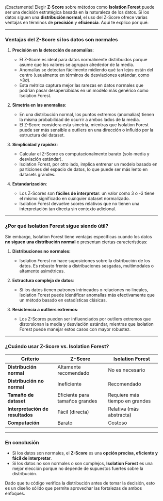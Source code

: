 ¡Exactamente! Elegir **Z-Score** sobre métodos como **Isolation Forest** puede ser una decisión estratégica basada en la naturaleza de los datos. Si los datos siguen una **distribución normal**, el uso del Z-Score ofrece varias ventajas en términos de **precisión** y **eficiencia**. Aquí te explico por qué:

---

### **Ventajas del Z-Score si los datos son normales**

1. **Precisión en la detección de anomalías**:
    
    - El Z-Score es ideal para datos normalmente distribuidos porque asume que los valores se agrupan alrededor de la media.
    - Anomalías se detectan fácilmente midiendo qué tan lejos están del centro (usualmente en términos de desviaciones estándar, como >3σ).
    - Esta métrica captura mejor las rarezas en datos normales que podrían pasar desapercibidas en un modelo más genérico como Isolation Forest.
2. **Simetría en las anomalías**:
    
    - En una distribución normal, los puntos extremos (anomalías) tienen la misma probabilidad de ocurrir a ambos lados de la media.
    - El Z-Score considera esta simetría, mientras que Isolation Forest puede ser más sensible a outliers en una dirección o influido por la estructura del dataset.
3. **Simplicidad y rapidez**:
    
    - Calcular el Z-Score es computacionalmente barato (solo media y desviación estándar).
    - Isolation Forest, por otro lado, implica entrenar un modelo basado en particiones del espacio de datos, lo que puede ser más lento en datasets grandes.
4. **Estandarización**:
    
    - Los Z-Scores son **fáciles de interpretar**: un valor como 3 o -3 tiene el mismo significado en cualquier dataset normalizado.
    - Isolation Forest devuelve scores relativos que no tienen una interpretación tan directa sin contexto adicional.

---

### **¿Por qué Isolation Forest sigue siendo útil?**

Sin embargo, Isolation Forest tiene ventajas específicas cuando los datos **no siguen una distribución normal** o presentan ciertas características:

1. **Distribuciones no normales**:
    
    - Isolation Forest no hace suposiciones sobre la distribución de los datos. Es robusto frente a distribuciones sesgadas, multimodales o altamente asimétricas.
2. **Estructura compleja de datos**:
    
    - Si los datos tienen patrones intrincados o relaciones no lineales, Isolation Forest puede identificar anomalías más efectivamente que un método basado en estadísticas clásicas.
3. **Resistencia a outliers extremos**:
    
    - Los Z-Scores pueden ser influenciados por outliers extremos que distorsionan la media y desviación estándar, mientras que Isolation Forest puede manejar estos casos con mayor robustez.

---

### **¿Cuándo usar Z-Score vs. Isolation Forest?**

|**Criterio**|**Z-Score**|**Isolation Forest**|
|---|---|---|
|**Distribución normal**|Altamente recomendado|No es necesario|
|**Distribución no normal**|Ineficiente|Recomendado|
|**Tamaño de dataset**|Eficiente para tamaños grandes|Requiere más tiempo en grandes|
|**Interpretación de resultados**|Fácil (directa)|Relativa (más abstracta)|
|**Computación**|Barato|Costoso|

---

### **En conclusión**

- Si los datos son normales, el **Z-Score** es una **opción precisa, eficiente y fácil de interpretar**.
- Si los datos no son normales o son complejos, **Isolation Forest** es una mejor elección porque no depende de supuestos fuertes sobre la distribución.

Dado que tu código verifica la distribución antes de tomar la decisión, esto es un diseño sólido que permite aprovechar las fortalezas de ambos enfoques.